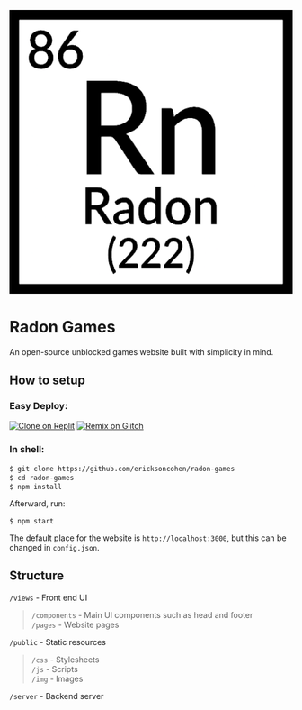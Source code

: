 ![Radon Games](public/img/logo-512.png)

# Radon Games

An open-source unblocked games website built with simplicity in mind.

## How to setup

### Easy Deploy:<br>
[![Clone on Replit](https://repl.it/badge/github/ericksoncohen/radon-games)](https://repl.it/github/ericksoncohen/radon-games)
[![Remix on Glitch](https://cdn.glitch.com/2703baf2-b643-4da7-ab91-7ee2a2d00b5b%2Fremix-button.svg)](https://glitch.com/edit/#!/import/github/ericksoncohen/radon-games)

### In shell:
```
$ git clone https://github.com/ericksoncohen/radon-games
$ cd radon-games
$ npm install
```

Afterward, run:
```
$ npm start
```
The default place for the website is `http://localhost:3000`, but this can be changed in `config.json`.

## Structure


`/views` - Front end UI<br>
> `/components` - Main UI components such as head and footer<br>
> `/pages` - Website pages<br>

`/public` - Static resources<br>
> `/css` - Stylesheets<br>
> `/js` - Scripts<br>
> `/img` - Images<br>

`/server` - Backend server<br>